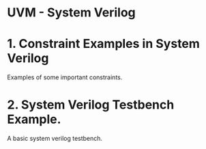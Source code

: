 # UVM - System Verilog 
# 1. Constraint Examples in System Verilog 
Examples of some important constraints. 
# 2. System Verilog Testbench Example.  
A basic system verilog testbench.
